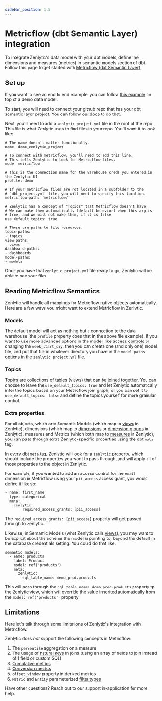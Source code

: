 ```yaml
---
sidebar_position: 1.5
---
```


# Metricflow (dbt Semantic Layer) integration

To integrate Zenlytic's data model with your dbt models, define the dimensions and measures (metrics) in semantic models section of dbt. Follow this page to get started with [Metricflow (dbt Semantic Layer)](https://docs.getdbt.com/docs/build/sl-getting-started).

## Set up

If you want to see an end to end example, you can follow [this example](https://github.com/Zenlytic/demo-data-model/tree/metricflow) on top of a demo data model.

To start, you will need to connect your github repo that has your dbt semantic layer project. You can follow [our docs](https://intercom.help/zenlytic/en/articles/7992579-git-data-model-setup) to do that.

Next, you'll need to add a `zenlytic_project.yml` file in the root of the repo. This file is what Zenlytic uses to find files in your repo. You'll want it to look like:
```
# The name doesn't matter functionally.
name: demo_zenlytic_project

# To connect with metricflow, you'll need to add this line. 
# This tells Zenlytic to look for Metricflow files.
mode: metricflow

# This is the connection name for the warehouse creds you entered in the Zenlytic UI
profile: demo

# If your metricflow files are not located in a subfolder to the 
# `dbt_project.yml` file, you will need to specify this location.
metricflow-path: 'metricflow/'

# Zenlytic has a concept of "Topics" that Metricflow doesn't have. 
# We can make them automatically (default behavior) when this arg is 
# true, and we will not make them, if it is false
use_default_topics: true

# These are paths to file resources.
topic-paths:
- topics
view-paths:
- views
dashboard-paths:
- dashboards
model-paths:
- models
```

Once you have that `zenlytic_project.yml` file ready to go, Zenlytic will be able to see your files.

## Reading Metricflow Semantics

Zenlytic will handle all mappings for Metricflow native objects automatically. Here are a few ways you might want to extend Metricflow in Zenlytic.

### Models

The default model will act as nothing but a connection to the data warehouse (the `profile` property does that in the above file example). If you want to use more advanced options in the [model](../5_data_modeling/2_model.md), like [access controls](./8_access_grants.md) or changing the `week_start_day`, then you can create one (and only one) model file, and put that file in whatever directory you have in the `model-paths` options in the `zenlytic_project.yml` file.

### Topics

[Topics](./4_topic.md) are collections of tables (views) that can be joined together. You can choose to leave the `use_default_topics: true` and let Zenlytic automatically infer the topics based on your Metricflow join graph, or you can set it to `use_default_topics: false` and define the topics yourself for more granular control.

### Extra properties

For all objects, which are: Semantic Models (which map to [views](./5_view.md) in Zenlytic), dimensions (which map to [dimensions](./91_dimension.md) or [dimension groups](./92_dimension_group.md) in Zenlytic), measures and Metrics (which both map to [measures](./93_measure.md) in Zenlytic), you can pass through extra Zenlytic-specific properties using the dbt `meta` tag.

In every dbt `meta` tag, Zenlytic will look for a `zenlytic` property, which should include the properties you want to pass through, and will apply all of those properties to the object in Zenlytic.

For example, if you wanted to add an access control for the `email` dimension in Metricflow using your `pii_access` access grant, you would define it like so:
```
- name: first_name
  type: categorical
  meta:
    zenlytic:
        required_access_grants: [pii_access]
```

The `required_access_grants: [pii_access]` property will get passed through to Zenlytic.

Likewise, in Semantic Models (what Zenlytic calls [views](./5_view.md)), you may want to be explicit about the schema the model is pointing to, beyond the default in the database credentials setting. You could do that like:
```
semantic_models:
  - name: products        
    label: Product        
    model: ref('products')
    meta:
      zenlytic:
        sql_table_name: demo_prod.products
```

This will pass through the `sql_table_name: demo_prod.products` property tp the Zenlytic view, which will override the value inherited automatically from the `model: ref('products')` property.


## Limitations

Here let's talk through some limitations of Zenlytic's integration with Metricflow.

Zenlytic does *not* support the following concepts in Metricflow:
1. The `percentile` aggregation on a measure
2. The usage of [natural keys](https://docs.getdbt.com/docs/build/entities) in joins (using an array of fields to join instead of 1 field or custom SQL)
3. [Cumulative metrics](https://docs.getdbt.com/docs/build/cumulative)
4. [Conversion metrics](https://docs.getdbt.com/docs/build/conversion)
5. `offset_window` property in derived metrics
6. `Metric` and `Entity` parameterized [filter types](https://docs.getdbt.com/docs/build/metrics-overview#filters)


Have other questions? Reach out to our support in-application for more help.
